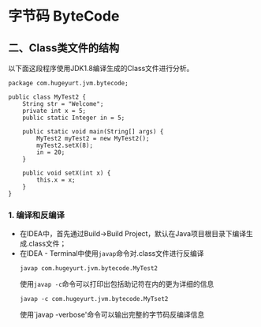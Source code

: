 # 字节码 ByteCode
## 二、Class类文件的结构
以下面这段程序使用JDK1.8编译生成的Class文件进行分析。
```
package com.hugeyurt.jvm.bytecode;

public class MyTest2 {
    String str = "Welcome";
    private int x = 5;
    public static Integer in = 5;

    public static void main(String[] args) {
        MyTest2 myTest2 = new MyTest2();
        myTest2.setX(8);
        in = 20;
    }

    public void setX(int x) {
        this.x = x;
    }
}
```
### 1. 编译和反编译
- 在IDEA中，首先通过Build->Build Project，默认在Java项目根目录下编译生成.class文件；
- 在IDEA - Terminal中使用`javap`命令对.class文件进行反编译
  ```
  javap com.hugeyurt.jvm.bytecode.MyTest2
  ```
  使用`javap -c`命令可以打印出包括助记符在内的更为详细的信息
  ```
  javap -c com.hugeyurt.jvm.bytecode.MyTset2
  ```
  使用`javap -verbose'命令可以输出完整的字节码反编译信息
  